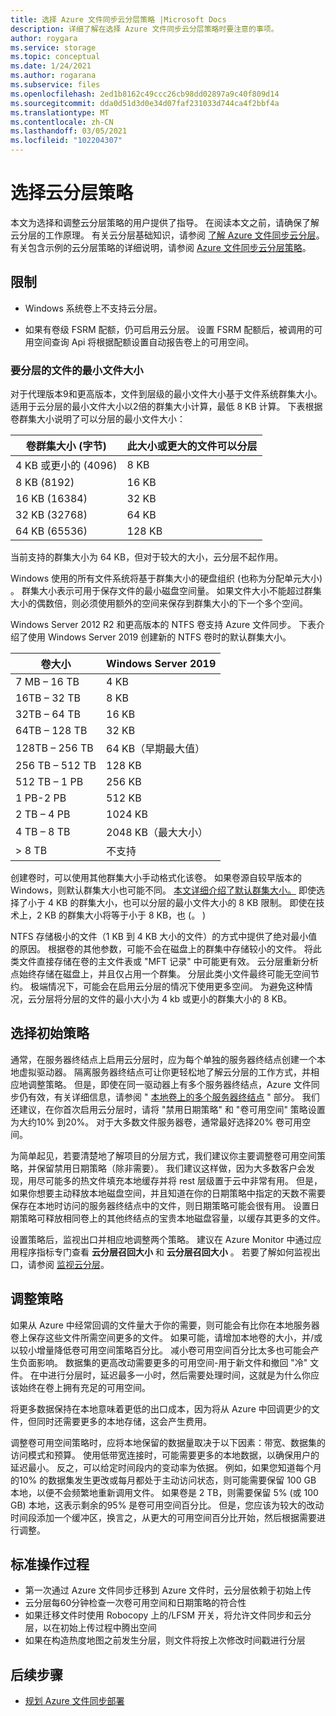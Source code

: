 ```yaml
---
title: 选择 Azure 文件同步云分层策略 |Microsoft Docs
description: 详细了解在选择 Azure 文件同步云分层策略时要注意的事项。
author: roygara
ms.service: storage
ms.topic: conceptual
ms.date: 1/24/2021
ms.author: rogarana
ms.subservice: files
ms.openlocfilehash: 2ed1b8162c49ccc26cb98dd02897a9c40f809d14
ms.sourcegitcommit: dda0d51d3d0e34d07faf231033d744ca4f2bbf4a
ms.translationtype: MT
ms.contentlocale: zh-CN
ms.lasthandoff: 03/05/2021
ms.locfileid: "102204307"
---
```

# <a name="choose-cloud-tiering-policies"></a>选择云分层策略

本文为选择和调整云分层策略的用户提供了指导。 在阅读本文之前，请确保了解云分层的工作原理。 有关云分层基础知识，请参阅 [了解 Azure 文件同步云分层](storage-sync-cloud-tiering-overview.md)。 有关包含示例的云分层策略的详细说明，请参阅 [Azure 文件同步云分层策略](storage-sync-cloud-tiering-policy.md)。

## <a name="limitations"></a>限制
- Windows 系统卷上不支持云分层。

- 如果有卷级 FSRM 配额，仍可启用云分层。 设置 FSRM 配额后，被调用的可用空间查询 Api 将根据配额设置自动报告卷上的可用空间。 

### <a name="minimum-file-size-for-a-file-to-tier"></a>要分层的文件的最小文件大小

对于代理版本9和更高版本，文件到层级的最小文件大小基于文件系统群集大小。 适用于云分层的最小文件大小以2倍的群集大小计算，最低 8 KB 计算。 下表根据卷群集大小说明了可以分层的最小文件大小：

|卷群集大小 (字节)  |此大小或更大的文件可以分层  |
|----------------------------|---------|
|4 KB 或更小的 (4096)       | 8 KB    |
|8 KB (8192)                  | 16 KB   |
|16 KB (16384)                | 32 KB   |
|32 KB (32768)                | 64 KB   |
|64 KB (65536)     | 128 KB  |

当前支持的群集大小为 64 KB，但对于较大的大小，云分层不起作用。

Windows 使用的所有文件系统将基于群集大小的硬盘组织 (也称为分配单元大小) 。 群集大小表示可用于保存文件的最小磁盘空间量。 如果文件大小不能超过群集大小的偶数倍，则必须使用额外的空间来保存到群集大小的下一个多个空间。

Windows Server 2012 R2 和更高版本的 NTFS 卷支持 Azure 文件同步。 下表介绍了使用 Windows Server 2019 创建新的 NTFS 卷时的默认群集大小。

|卷大小    |Windows Server 2019             |
|---------------|--------------------------------|
|7 MB – 16 TB   | 4 KB                |
|16TB – 32 TB   | 8 KB                |
|32TB – 64 TB   | 16 KB               |
|64TB – 128 TB  | 32 KB               |
|128TB – 256 TB | 64 KB（早期最大值） |
|256 TB – 512 TB| 128 KB              |
|512 TB – 1 PB  | 256 KB              |
|1 PB-2 PB    | 512 KB              |
|2 TB – 4 PB    | 1024 KB             |
|4 TB – 8 TB    | 2048 KB（最大大小）  |
|> 8 TB         | 不支持       |

创建卷时，可以使用其他群集大小手动格式化该卷。 如果卷源自较早版本的 Windows，则默认群集大小也可能不同。 [本文详细介绍了默认群集大小。](https://support.microsoft.com/help/140365/default-cluster-size-for-ntfs-fat-and-exfat) 即使选择了小于 4 KB 的群集大小，也可以分层的最小文件大小的 8 KB 限制。 即使在技术上，2 KB 的群集大小将等于小于 8 KB，也 (。 ) 

NTFS 存储极小的文件（1 KB 到 4 KB 大小的文件）的方式中提供了绝对最小值的原因。 根据卷的其他参数，可能不会在磁盘上的群集中存储较小的文件。 将此类文件直接存储在卷的主文件表或 "MFT 记录" 中可能更有效。 云分层重新分析点始终存储在磁盘上，并且仅占用一个群集。 分层此类小文件最终可能无空间节约。 极端情况下，可能会在启用云分层的情况下使用更多空间。 为避免这种情况，云分层将分层的文件的最小大小为 4 kb 或更小的群集大小的 8 KB。 

## <a name="selecting-your-initial-policies"></a>选择初始策略

通常，在服务器终结点上启用云分层时，应为每个单独的服务器终结点创建一个本地虚拟驱动器。 隔离服务器终结点可让你更轻松地了解云分层的工作方式，并相应地调整策略。 但是，即使在同一驱动器上有多个服务器终结点，Azure 文件同步仍有效，有关详细信息，请参阅 " [本地卷上的多个服务器终结点](storage-sync-cloud-tiering-policy.md#multiple-server-endpoints-on-a-local-volume) " 部分。 我们还建议，在你首次启用云分层时，请将 "禁用日期策略" 和 "卷可用空间" 策略设置为大约10% 到20%。 对于大多数文件服务器卷，通常最好选择20% 卷可用空间。

为简单起见，若要清楚地了解项目的分层方式，我们建议你主要调整卷可用空间策略，并保留禁用日期策略（除非需要）。 我们建议这样做，因为大多数客户会发现，用尽可能多的热文件填充本地缓存并将 rest 层级置于云中非常有用。 但是，如果你想要主动释放本地磁盘空间，并且知道在你的日期策略中指定的天数不需要保存在本地时访问的服务器终结点中的文件，则日期策略可能会很有用。 设置日期策略可释放相同卷上的其他终结点的宝贵本地磁盘容量，以缓存其更多的文件。

设置策略后，监视出口并相应地调整两个策略。 建议在 Azure Monitor 中通过应用程序指标专门查看 **云分层召回大小** 和 **云分层召回大小** 。 若要了解如何监视出口，请参阅 [监视云分层](storage-sync-monitor-cloud-tiering.md)。

## <a name="adjusting-your-policies"></a>调整策略

如果从 Azure 中经常回调的文件量大于你的需要，则可能会有比你在本地服务器卷上保存这些文件所需空间更多的文件。 如果可能，请增加本地卷的大小，并/或以较小增量降低卷可用空间策略百分比。 减小卷可用空间百分比太多也可能会产生负面影响。 数据集的更高改动需要更多的可用空间-用于新文件和撤回 "冷" 文件。 在中进行分层时，延迟最多一小时，然后需要处理时间，这就是为什么你应该始终在卷上拥有充足的可用空间。

将更多数据保持在本地意味着更低的出口成本，因为将从 Azure 中回调更少的文件，但同时还需要更多的本地存储，这会产生费用。 

调整卷可用空间策略时，应将本地保留的数据量取决于以下因素：带宽、数据集的访问模式和预算。 使用低带宽连接时，可能需要更多的本地数据，以确保用户的延迟最小。 反之，可以给定时间段内的变动率为依据。 例如，如果您知道每个月的10% 的数据集发生更改或每月都处于主动访问状态，则可能需要保留 100 GB 本地，以便不会频繁地重新调用文件。 如果卷是 2 TB，则需要保留 5% (或 100 GB) 本地，这表示剩余的95% 是卷可用空间百分比。 但是，您应该为较大的改动时间段添加一个缓冲区，换言之，从更大的可用空间百分比开始，然后根据需要进行调整。

## <a name="standard-operating-procedures"></a>标准操作过程

- 第一次通过 Azure 文件同步迁移到 Azure 文件时，云分层依赖于初始上传
- 云分层每60分钟检查一次卷可用空间和日期策略的符合性
- 如果迁移文件时使用 Robocopy 上的/LFSM 开关，将允许文件同步和云分层，以在初始上传过程中腾出空间 
- 如果在构造热度地图之前发生分层，则文件将按上次修改时间戳进行分层

## <a name="next-steps"></a>后续步骤
* [规划 Azure 文件同步部署](storage-sync-files-planning.md)
